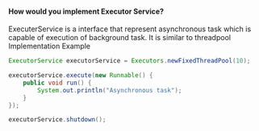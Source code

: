 #### How would you implement Executor Service? 

ExecuterService is a interface that represent asynchronous task which is capable of execution of background task. It is similar to threadpool 
Implementation Example </br>

```java
ExecutorService executorService = Executors.newFixedThreadPool(10);

executorService.execute(new Runnable() {
    public void run() {
        System.out.println("Asynchronous task");
    }
});

executorService.shutdown();
```